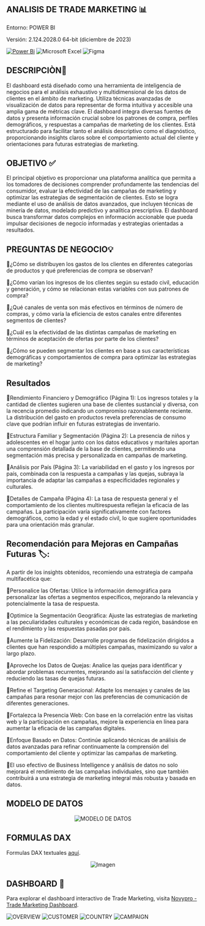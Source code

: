 ## ANALISIS DE TRADE MARKETING 📊
Entorno: POWER BI

Versión: 2.124.2028.0 64-bit (diciembre de 2023)


[![Power Bi](https://img.shields.io/badge/power_bi-F2C811?style=for-the-badge&logo=powerbi&logoColor=black)](https://powerbi.microsoft.com/)
![Microsoft Excel](https://img.shields.io/badge/Microsoft_Excel-217346?style=for-the-badge&logo=microsoft-excel&logoColor=white)
![Figma](https://img.shields.io/badge/figma-%23F24E1E.svg?style=for-the-badge&logo=figma&logoColor=white)

## DESCRIPCIÒN📝

El dashboard está diseñado como una herramienta de inteligencia de negocios para el análisis exhaustivo y multidimensional de los datos de clientes en el ámbito de marketing. Utiliza técnicas avanzadas de visualización de datos para representar de forma intuitiva y accesible una amplia gama de métricas clave. El dashboard integra diversas fuentes de datos y presenta información crucial sobre los patrones de compra, perfiles demográficos, y respuestas a campañas de marketing de los clientes. Está estructurado para facilitar tanto el análisis descriptivo como el diagnóstico, proporcionando insights claros sobre el comportamiento actual del cliente y orientaciones para futuras estrategias de marketing.

## OBJETIVO ✅

El principal objetivo es proporcionar una plataforma analítica que permita a los tomadores de decisiones comprender profundamente las tendencias del consumidor, evaluar la efectividad de las campañas de marketing y optimizar las estrategias de segmentación de clientes. Esto se logra mediante el uso de análisis de datos avanzados, que incluyen técnicas de minería de datos, modelado predictivo y analítica prescriptiva. El dashboard busca transformar datos complejos en información accionable que pueda impulsar decisiones de negocio informadas y estrategias orientadas a resultados.

## PREGUNTAS DE NEGOCIO💡

📒¿Cómo se distribuyen los gastos de los clientes en diferentes categorías de productos y qué preferencias de compra se observan?

📒¿Cómo varían los ingresos de los clientes según su estado civil, educación y generación, y cómo se relacionan estas variables con sus patrones de compra?

📒¿Qué canales de venta son más efectivos en términos de número de compras, y cómo varía la eficiencia de estos canales entre diferentes segmentos de clientes?

📒¿Cuál es la efectividad de las distintas campañas de marketing en términos de aceptación de ofertas por parte de los clientes?

📒¿Cómo se pueden segmentar los clientes en base a sus características demográficas y comportamientos de compra para optimizar las estrategias de marketing?

## Resultados 

🚀Rendimiento Financiero y Demográfico (Página 1): 
Los ingresos totales y la cantidad de clientes sugieren una base de clientes sustancial y diversa, con la recencia promedio indicando un compromiso razonablemente reciente. La distribución del gasto en productos revela preferencias de consumo clave que podrían influir en futuras estrategias de inventario.

🚀Estructura Familiar y Segmentación (Página 2): 
La presencia de niños y adolescentes en el hogar junto con los datos educativos y maritales aportan una comprensión detallada de la base de clientes, permitiendo una segmentación más precisa y personalizada en campañas de marketing.

🚀Análisis por País (Página 3): 
La variabilidad en el gasto y los ingresos por país, combinada con la respuesta a campañas y las quejas, subraya la importancia de adaptar las campañas a especificidades regionales y culturales.

🚀Detalles de Campaña (Página 4): 
La tasa de respuesta general y el comportamiento de los clientes multirespuesta reflejan la eficacia de las campañas. La participación varía significativamente con factores demográficos, como la edad y el estado civil, lo que sugiere oportunidades para una orientación más granular.

## Recomendación para Mejoras en Campañas Futuras 🏷️:

A partir de los insights obtenidos, recomiendo una estrategia de campaña multifacética que:

🎯Personalice las Ofertas: Utilice la información demográfica para personalizar las ofertas a segmentos específicos, mejorando la relevancia y potencialmente la tasa de respuesta.

🎯Optimice la Segmentación Geográfica: Ajuste las estrategias de marketing a las peculiaridades culturales y económicas de cada región, basándose en el rendimiento y las respuestas pasadas por país.

🎯Aumente la Fidelización: Desarrolle programas de fidelización dirigidos a clientes que han respondido a múltiples campañas, maximizando su valor a largo plazo.

🎯Aproveche los Datos de Quejas: Analice las quejas para identificar y abordar problemas recurrentes, mejorando así la satisfacción del cliente y reduciendo las tasas de quejas futuras.

🎯Refine el Targeting Generacional: Adapte los mensajes y canales de las campañas para resonar mejor con las preferencias de comunicación de diferentes generaciones.

🎯Fortalezca la Presencia Web: Con base en la correlación entre las visitas web y la participación en campañas, mejore la experiencia en línea para aumentar la eficacia de las campañas digitales.

🎯Enfoque Basado en Datos: Continúe aplicando técnicas de análisis de datos avanzadas para refinar continuamente la comprensión del comportamiento del cliente y optimizar las campañas de marketing.

🎯El uso efectivo de Business Intelligence y análisis de datos no solo mejorará el rendimiento de las campañas individuales, sino que también contribuirá a una estrategia de marketing integral más robusta y basada en datos.

## MODELO DE DATOS
<p align="center">
  <img src="https://github.com/Pear-itaPE/PORTFOLIO-POWER-BI/blob/main/TRADE%20MARKETING/RECURSOS/MODELO%20DE%20DATOS.png" alt="MODELO DE DATOS">
</p>

## FORMULAS DAX
Formulas DAX textuales [aquí](https://github.com/Pear-itaPE/PORTFOLIO-POWER-BI/blob/main/TRADE%20MARKETING/RECURSOS/DAX.md).

<p align="center">
  <img src="https://github.com/Pear-itaPE/PORTFOLIO-POWER-BI/assets/143855758/ebf7f37d-d63f-444e-8eca-c234e0c41262" alt="Imagen">
</p>

## DASHBOARD 📶
Para explorar el dashboard interactivo de Trade Marketing, visita [Novypro - Trade Marketing Dashboard](https://www.novypro.com/project/trade-marketing).


![OVERVIEW](https://github.com/Pear-itaPE/PORTFOLIO-POWER-BI/blob/main/TRADE%20MARKETING/RECURSOS/OVERVIEW.png)
![CUSTOMER](https://github.com/Pear-itaPE/PORTFOLIO-POWER-BI/blob/main/TRADE%20MARKETING/RECURSOS/CUSTOMER.png)
![COUNTRY](https://github.com/Pear-itaPE/PORTFOLIO-POWER-BI/blob/main/TRADE%20MARKETING/RECURSOS/COUNTRY.png)
![CAMPAIGN](https://github.com/Pear-itaPE/PORTFOLIO-POWER-BI/blob/main/TRADE%20MARKETING/RECURSOS/CAMPAIGN.png)
